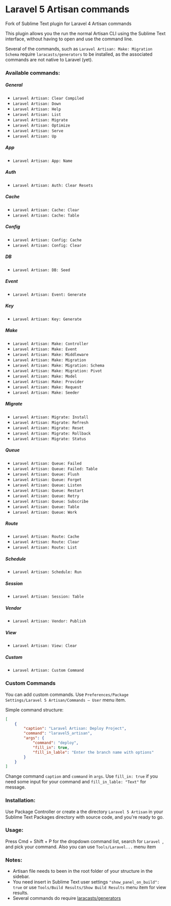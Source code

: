 Laravel 5 Artisan commands
===============

Fork of Sublime Text plugin for Laravel 4 Artisan commands

This plugin allows you the run the normal Artisan CLI using the Sublime Text interface, without having to open and use the command line.

Several of the commands, such as `Laravel Artisan: Make: Migration Schema` require `laracasts/generators` to be installed, as the associated commands are not native to Laravel (yet).

### Available commands:

##### General
- `Laravel Artisan: Clear Compiled`
- `Laravel Artisan: Down`
- `Laravel Artisan: Help`
- `Laravel Artisan: List`
- `Laravel Artisan: Migrate`
- `Laravel Artisan: Optimize`
- `Laravel Artisan: Serve`
- `Laravel Artisan: Up`

##### App
- `Laravel Artisan: App: Name`

##### Auth
- `Laravel Artisan: Auth: Clear Resets`

##### Cache
- `Laravel Artisan: Cache: Clear`
- `Laravel Artisan: Cache: Table`

##### Config
- `Laravel Artisan: Config: Cache`
- `Laravel Artisan: Config: Clear`

##### DB
- `Laravel Artisan: DB: Seed`

##### Event
- `Laravel Artisan: Event: Generate`

##### Key
- `Laravel Artisan: Key: Generate`

##### Make
- `Laravel Artisan: Make: Controller`
- `Laravel Artisan: Make: Event`
- `Laravel Artisan: Make: Middleware`
- `Laravel Artisan: Make: Migration`
- `Laravel Artisan: Make: Migration: Schema`
- `Laravel Artisan: Make: Migration: Pivot`
- `Laravel Artisan: Make: Model`
- `Laravel Artisan: Make: Provider`
- `Laravel Artisan: Make: Request`
- `Laravel Artisan: Make: Seeder`

##### Migrate
- `Laravel Artisan: Migrate: Install`
- `Laravel Artisan: Migrate: Refresh`
- `Laravel Artisan: Migrate: Reset`
- `Laravel Artisan: Migrate: Rollback`
- `Laravel Artisan: Migrate: Status`

##### Queue
- `Laravel Artisan: Queue: Failed`
- `Laravel Artisan: Queue: Failed: Table`
- `Laravel Artisan: Queue: Flush`
- `Laravel Artisan: Queue: Forget`
- `Laravel Artisan: Queue: Listen`
- `Laravel Artisan: Queue: Restart`
- `Laravel Artisan: Queue: Retry`
- `Laravel Artisan: Queue: Subscribe`
- `Laravel Artisan: Queue: Table`
- `Laravel Artisan: Queue: Work`

##### Route
- `Laravel Artisan: Route: Cache`
- `Laravel Artisan: Route: Clear`
- `Laravel Artisan: Route: List`

##### Schedule
- `Laravel Artisan: Schedule: Run`

##### Session
- `Laravel Artisan: Session: Table`

##### Vendor
- `Laravel Artisan: Vendor: Publish`

##### View
- `Laravel Artisan: View: Clear`

##### Custom
- `Laravel Artisan: Custom Command`

### Custom Commands
You can add custom commands.
Use `Preferences/Package Settings/Laravel 5 Artisan/Commands – User` menu item.

Simple command structure:

```json
[
    {
        "caption": "Laravel Artisan: Deploy Project",
        "command": "laravel5_artisan",
        "args": {
            "command": "deploy",
            "fill_in": true,
            "fill_in_lable": "Enter the branch name with options"
        }
    }
]
```

Change command `caption` and `command` in `args`.
Use `fill_in: true` if you need some input for your command and `fill_in_lable: "Text"` for message.

### Installation:
Use Package Controller or create a the directory `Laravel 5 Artisan` in your Sublime Text Packages directory with source code, and you're ready to go.

### Usage:
Press Cmd + Shift + P for the dropdown command list, search for `Laravel `, and pick your command. Also you can use `Tools/Laravel...` menu item

### Notes:
- Artisan file needs to been in the root folder of your structure in the sidebar.
- You need insert in Sublime Text user settings `"show_panel_on_build": true` or use `Tools/Build Results/Show Build Results` menu item for view results.
- Several commands do require [laracasts/generators](https://github.com/laracasts/Laravel-5-Generators-Extended) 
